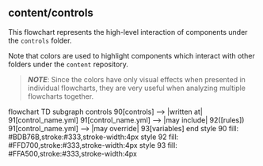 ## content/controls

This flowchart represents the high-level interaction of components under the `controls` folder.

Note that colors are used to highlight components which interact with other folders under the `content` repository.

> ***NOTE***: Since the colors have only visual effects when presented in individual flowcharts, they are very useful when analyzing multiple flowcharts together.

<div class="mermaid" style="width=100%;">
flowchart TD
    subgraph controls
    90[controls] --> |written at| 91[control_name.yml]
        91[control_name.yml] --> |may include| 92([rules])
        91[control_name.yml] --> |may override| 93[variables]
    end
    style 90 fill: #BDB76B,stroke:#333,stroke-width:4px
    style 92 fill: #FFD700,stroke:#333,stroke-width:4px
    style 93 fill: #FFA500,stroke:#333,stroke-width:4px
</div>

<script src="https://cdn.jsdelivr.net/npm/mermaid/dist/mermaid.min.js"></script>
